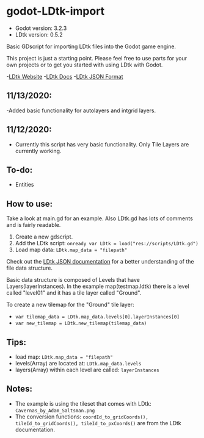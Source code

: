 # godot-LDtk-import
- Godot version: 3.2.3
- LDtk version: 0.5.2

Basic GDscript for importing LDtk files into the Godot game engine.

This project is just a starting point.  Please feel free to use parts for your own projects or to get you started with using LDtk with Godot.

-[LDtk Website](https://deepnight.net/tools/ldtk-2d-level-editor/)
-[LDtk Docs](https://deepnight.net/docs/ldtk/)
-[LDtk JSON Format](https://github.com/deepnight/ldtk/blob/master/JSON_DOC.md)

## 11/13/2020:
-Added basic functionality for autolayers and intgrid layers.
## 11/12/2020:
- Currently this script has very basic functionality.  Only Tile Layers are currently working.

## To-do:
- Entities

## How to use:
Take a look at main.gd for an example.  Also LDtk.gd has lots of comments and is fairly readable.

1. Create a new gdscript.
2. Add the LDtk script: `onready var LDtk = load("res://scripts/LDtk.gd")`
3. Load map data: `LDtk.map_data = "filepath"`

Check out the [LDtk JSON documentation](https://github.com/deepnight/ldtk/blob/master/JSON_DOC.md) for a better understanding of the file data structure.

Basic data structure is composed of Levels that have Layers(layerInstances).  In the example map(testmap.ldtk) there is a level called "level01" and it has a tile layer called "Ground".

To create a new tilemap for the "Ground" tile layer:
- `var tilemap_data = LDtk.map_data.levels[0].layerInstances[0]`
- `var new_tilemap = LDtk.new_tilemap(tilemap_data)`

## Tips:
- load map: `LDtk.map_data = "filepath"`
- levels(Array) are located at: `LDtk.map_data.levels`
- layers(Array) within each level are called: `layerInstances`

## Notes:
- The example is using the tileset that comes with LDtk: `Cavernas_by_Adam_Saltsman.png`
- The conversion functions: `coordId_to_gridCoords(), tileId_to_gridCoords(), tileId_to_pxCoords()` are from the LDtk documentation. 
